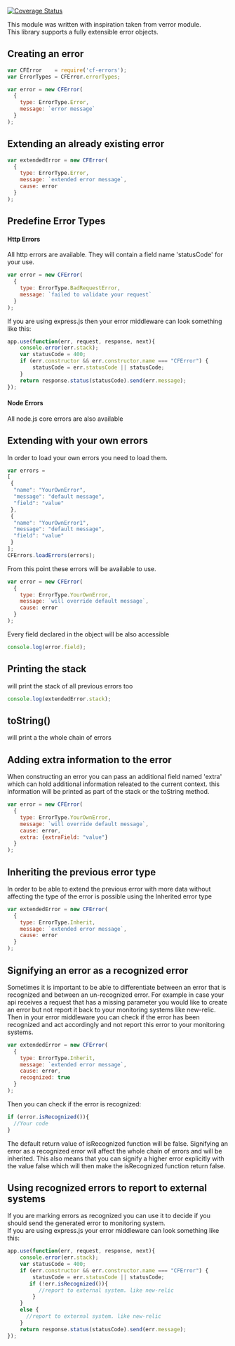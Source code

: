 [![Coverage Status](https://coveralls.io/repos/github/codefresh-io/cf-errors/badge.svg?branch=develop)](https://coveralls.io/github/codefresh-io/cf-errors?branch=develop)

This module was written with inspiration taken from verror module. <br/>
This library supports a fully extensible error objects.

## Creating an error
```javascript
var CFError    = require('cf-errors');
var ErrorTypes = CFError.errorTypes;

var error = new CFError(
  {
    type: ErrorType.Error,
    message: `error message`
  }
);
```

## Extending an already existing error
```javascript
var extendedError = new CFError(
  {
    type: ErrorType.Error,
    message: `extended error message`,
    cause: error
  }
);
```

## Predefine Error Types
#### Http Errors
All http errors are available.
They will contain a field name 'statusCode' for your use.
```javascript
var error = new CFError(
  {
    type: ErrorType.BadRequestError,
    message: `failed to validate your request`
  }
);
```
If you are using express.js then your error middleware can look something like this:
```javascript
app.use(function(err, request, response, next){
    console.error(err.stack);
    var statusCode = 400;
    if (err.constructor && err.constructor.name === "CFError") { 
        statusCode = err.statusCode || statusCode;
    }
    return response.status(statusCode).send(err.message);
});
```
#### Node Errors
All node.js core errors are also available

## Extending with your own errors
In order to load your own errors you need to load them.
```javascript
var errors = 
[
 {
  "name": "YourOwnError",
  "message": "default message",
  "field": "value"
 },
 {
  "name": "YourOwnError1",
  "message": "default message",
  "field": "value"
 }
];
CFErrors.loadErrors(errors);
```
From this point these errors will be available to use.
```javascript
var error = new CFError(
  {
    type: ErrorType.YourOwnError,
    message: `will override default message`,
    cause: error
  }
);
```
Every field declared in the object will be also accessible
```javascript
console.log(error.field);
```

## Printing the stack
will print the stack of all previous errors too
```javascript
console.log(extendedError.stack);
```
## toString()
will print a the whole chain of errors

## Adding extra information to the error
When constructing an error you can pass an additional field named 'extra' which can hold additional information releated to the current context. this information will be printed as part of the stack or the toString method.
```javascript
var error = new CFError(
  {
    type: ErrorType.YourOwnError,
    message: `will override default message`,
    cause: error,
    extra: {extraField: "value"}
  }
);
```

## Inheriting the previous error type
In order to be able to extend the previous error with more data without affecting the type of the error is possible using the Inherited error type
```javascript
var extendedError = new CFError(
  {
    type: ErrorType.Inherit,
    message: `extended error message`,
    cause: error
  }
);
```

## Signifying an error as a recognized error
Sometimes it is important to be able to differentiate between an error that is recognized and between an un-recognized error.
For example in case your api receives a request that has a missing parameter you would like to create an error but not report it back to your monitoring systems like new-relic.
Then in your error middleware you can check if the error has been recognized and act accordingly and not report this error to your monitoring systems.
```javascript
var extendedError = new CFError(
  {
    type: ErrorType.Inherit,
    message: `extended error message`,
    cause: error,
    recognized: true
  }
);
```
Then you can check if the error is recognized:
```javascript
if (error.isRecognized()){
  //Your code
}
```
The default return value of isRecognized function will be false.
Signifying an error as a recognized error will affect the whole chain of errors and will be inherited.
This also means that you can signify a higher error explicitly with the value false which will then make the isRecognized function return false.

## Using recognized errors to report to external systems
If you are marking errors as recognized you can use it to decide if you should send the generated error to monitoring system. <br/>
If you are using express.js your error middleware can look something like this:
```javascript
app.use(function(err, request, response, next){
    console.error(err.stack);
    var statusCode = 400;
    if (err.constructor && err.constructor.name === "CFError") { 
        statusCode = err.statusCode || statusCode;
       if (!err.isRecognized()){
          //report to external system. like new-relic
        }
    }
    else {
      //report to external system. like new-relic
    }
    return response.status(statusCode).send(err.message);
});
```

